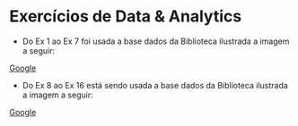 # Exercícios de Data & Analytics

* Do Ex 1 ao Ex 7 foi usada a base dados da Biblioteca ilustrada a imagem a seguir:

[Google](Biblioteca.png)

* Do Ex 8 ao Ex 16 está sendo usada a base dados da Biblioteca ilustrada a imagem a seguir:

[Google](Loja.png)
